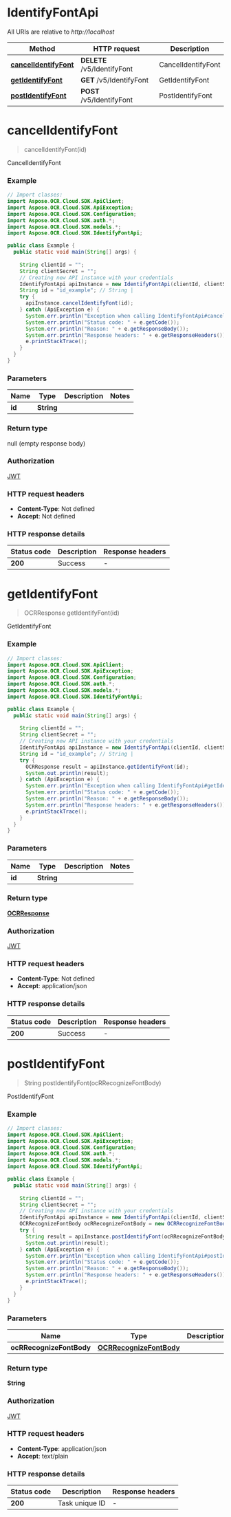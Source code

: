 # IdentifyFontApi

All URIs are relative to *http://localhost*

| Method | HTTP request | Description |
|------------- | ------------- | -------------|
| [**cancelIdentifyFont**](IdentifyFontApi.md#cancelIdentifyFont) | **DELETE** /v5/IdentifyFont | CancelIdentifyFont |
| [**getIdentifyFont**](IdentifyFontApi.md#getIdentifyFont) | **GET** /v5/IdentifyFont | GetIdentifyFont |
| [**postIdentifyFont**](IdentifyFontApi.md#postIdentifyFont) | **POST** /v5/IdentifyFont | PostIdentifyFont |


<a name="cancelIdentifyFont"></a>
# **cancelIdentifyFont**
> cancelIdentifyFont(id)

CancelIdentifyFont

### Example
```java
// Import classes:
import Aspose.OCR.Cloud.SDK.ApiClient;
import Aspose.OCR.Cloud.SDK.ApiException;
import Aspose.OCR.Cloud.SDK.Configuration;
import Aspose.OCR.Cloud.SDK.auth.*;
import Aspose.OCR.Cloud.SDK.models.*;
import Aspose.OCR.Cloud.SDK.IdentifyFontApi;

public class Example {
  public static void main(String[] args) {
    
    String clientId = "";
    String clientSecret = "";
    // Creating new API instance with your credentials
    IdentifyFontApi apiInstance = new IdentifyFontApi(clientId, clientSecret);
    String id = "id_example"; // String | 
    try {
      apiInstance.cancelIdentifyFont(id);
    } catch (ApiException e) {
      System.err.println("Exception when calling IdentifyFontApi#cancelIdentifyFont");
      System.err.println("Status code: " + e.getCode());
      System.err.println("Reason: " + e.getResponseBody());
      System.err.println("Response headers: " + e.getResponseHeaders());
      e.printStackTrace();
    }
  }
}
```

### Parameters

| Name | Type | Description  | Notes |
|------------- | ------------- | ------------- | -------------|
| **id** | **String**|  | |

### Return type

null (empty response body)

### Authorization

[JWT](../README.md#JWT)

### HTTP request headers

 - **Content-Type**: Not defined
 - **Accept**: Not defined

### HTTP response details
| Status code | Description | Response headers |
|-------------|-------------|------------------|
| **200** | Success |  -  |

<a name="getIdentifyFont"></a>
# **getIdentifyFont**
> OCRResponse getIdentifyFont(id)

GetIdentifyFont

### Example
```java
// Import classes:
import Aspose.OCR.Cloud.SDK.ApiClient;
import Aspose.OCR.Cloud.SDK.ApiException;
import Aspose.OCR.Cloud.SDK.Configuration;
import Aspose.OCR.Cloud.SDK.auth.*;
import Aspose.OCR.Cloud.SDK.models.*;
import Aspose.OCR.Cloud.SDK.IdentifyFontApi;

public class Example {
  public static void main(String[] args) {
    
    String clientId = "";
    String clientSecret = "";
    // Creating new API instance with your credentials
    IdentifyFontApi apiInstance = new IdentifyFontApi(clientId, clientSecret);
    String id = "id_example"; // String | 
    try {
      OCRResponse result = apiInstance.getIdentifyFont(id);
      System.out.println(result);
    } catch (ApiException e) {
      System.err.println("Exception when calling IdentifyFontApi#getIdentifyFont");
      System.err.println("Status code: " + e.getCode());
      System.err.println("Reason: " + e.getResponseBody());
      System.err.println("Response headers: " + e.getResponseHeaders());
      e.printStackTrace();
    }
  }
}
```

### Parameters

| Name | Type | Description  | Notes |
|------------- | ------------- | ------------- | -------------|
| **id** | **String**|  | |

### Return type

[**OCRResponse**](OCRResponse.md)

### Authorization

[JWT](../README.md#JWT)

### HTTP request headers

 - **Content-Type**: Not defined
 - **Accept**: application/json

### HTTP response details
| Status code | Description | Response headers |
|-------------|-------------|------------------|
| **200** | Success |  -  |

<a name="postIdentifyFont"></a>
# **postIdentifyFont**
> String postIdentifyFont(ocRRecognizeFontBody)

PostIdentifyFont

### Example
```java
// Import classes:
import Aspose.OCR.Cloud.SDK.ApiClient;
import Aspose.OCR.Cloud.SDK.ApiException;
import Aspose.OCR.Cloud.SDK.Configuration;
import Aspose.OCR.Cloud.SDK.auth.*;
import Aspose.OCR.Cloud.SDK.models.*;
import Aspose.OCR.Cloud.SDK.IdentifyFontApi;

public class Example {
  public static void main(String[] args) {
    
    String clientId = "";
    String clientSecret = "";
    // Creating new API instance with your credentials
    IdentifyFontApi apiInstance = new IdentifyFontApi(clientId, clientSecret);
    OCRRecognizeFontBody ocRRecognizeFontBody = new OCRRecognizeFontBody(); // OCRRecognizeFontBody | 
    try {
      String result = apiInstance.postIdentifyFont(ocRRecognizeFontBody);
      System.out.println(result);
    } catch (ApiException e) {
      System.err.println("Exception when calling IdentifyFontApi#postIdentifyFont");
      System.err.println("Status code: " + e.getCode());
      System.err.println("Reason: " + e.getResponseBody());
      System.err.println("Response headers: " + e.getResponseHeaders());
      e.printStackTrace();
    }
  }
}
```

### Parameters

| Name | Type | Description  | Notes |
|------------- | ------------- | ------------- | -------------|
| **ocRRecognizeFontBody** | [**OCRRecognizeFontBody**](OCRRecognizeFontBody.md)|  | |

### Return type

**String**

### Authorization

[JWT](../README.md#JWT)

### HTTP request headers

 - **Content-Type**: application/json
 - **Accept**: text/plain

### HTTP response details
| Status code | Description | Response headers |
|-------------|-------------|------------------|
| **200** | Task unique ID |  -  |

